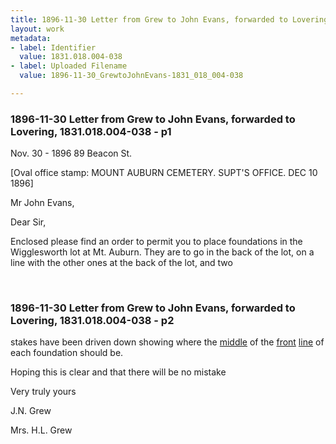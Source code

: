 ```yaml
---
title: 1896-11-30 Letter from Grew to John Evans, forwarded to Lovering, 1831.018.004-038
layout: work
metadata:
- label: Identifier
  value: 1831.018.004-038
- label: Uploaded Filename
  value: 1896-11-30_GrewtoJohnEvans-1831_018_004-038

---
```

<div class="pages">
<div id="page-25083642">
<h3><a name="page-25083642">1896-11-30 Letter from Grew to John Evans, forwarded to Lovering, 1831.018.004-038 - p1</a></h3>
<div class="page-content">
<p><date when='1896-11-30'>Nov. 30 - 1896</date><span class='line-break'> </span>89 Beacon St.</p>
<p>[Oval office stamp:<span class='line-break'> </span>MOUNT AUBURN CEMETERY.<span class='line-break'> </span>SUPT'S OFFICE.<span class='line-break'> </span><date when='1896-12-10'>DEC 10 1896</date>]</p>
<p>Mr John Evans,</p>
<p>Dear Sir,</p>
<p>Enclosed<span class='line-break'> </span>please find an<span class='line-break'> </span>order to permit you<span class='line-break'> </span>to place foundations<span class='line-break'> </span>in the Wigglesworth<span class='line-break'> </span>lot at Mt. Auburn.<span class='line-break'> </span>They are to go in the<span class='line-break'> </span>back of the lot, on a<span class='line-break'> </span>line with the other<span class='line-break'> </span>ones at the back of<span class='line-break'> </span>the lot, and two</p>
</div>
</div>
<br />
<div id="page-25083643">
<h3><a name="page-25083643">1896-11-30 Letter from Grew to John Evans, forwarded to Lovering, 1831.018.004-038 - p2</a></h3>
<div class="page-content">
<p>stakes have been<span class='line-break'> </span>driven down show<span class='line-break'></span>ing where the<span class='line-break'> </span><u>middle</u> of the <u>front</u><span class='line-break'> </span><u>line</u> of each found<span class='line-break'></span>ation should be.</p>
<p>Hoping this is<span class='line-break'> </span>clear and that<span class='line-break'> </span>there will be no<span class='line-break'> </span>mistake</p>
<p>Very truly yours</p>
<p>J.N. Grew</p>
<p>Mrs. H.L. Grew</p>
</div>
</div>
<br />
</div>
